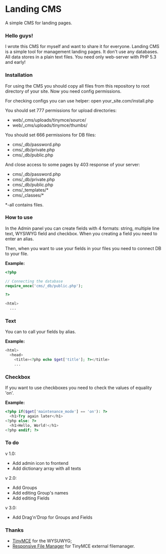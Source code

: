 # Landing CMS
A simple CMS for landing pages.

### Hello guys!
I wrote this CMS for myself and want to share it for everyone.
Landing CMS is a simple tool for management landing pages. It don't use any databases. All data stores in a plain text files. You need only web-server with PHP 5.3 and early!

### Installation
For using the CMS you should copy all files from this repository to root directory of your site. Now you need config permissions.

For checking configs you can use helper: open your_site.com/install.php

You should set 777 permissions for upload directories:
- web/_cms/uploads/tinymce/source/
- web/_cms/uploads/tinymce/thumbs/

You should set 666 permissions for DB files:
- cms/_db/password.php
- cms/_db/private.php
- cms/_db/public.php

And close access to some pages by 403 response of your server:
- cms/_db/password.php
- cms/_db/private.php
- cms/_db/public.php
- cms/_templates/*
- cms/_classes/*

*-all contains files.

### How to use
In the Admin panel you can create fields with 4 formats: string, multiple line text, WYSIWYG field and checkbox. When you creating a field you need to enter an alias.

Then, when you want to use your fields in your files you need to connect DB to your file.

**Example:**
```php
<?php

// Connecting the database
require_once('cms/_db/public.php');

?>

<html>
  ...
```
### Text
You can to call your fields by alias.

**Example:**
```php
<html>
  <head>
    <title><?php echo $get['title']; ?></title>
    ...
```
### Checkbox
If you want to use checkboxes you need to check the values of equality 'on'.

**Example:**
```php
<?php if($get['maintenance_mode'] == 'on'): ?>
  <h1>Try again later</h1>
<?php else: ?>
  <h1>Hello, World!</h1>
<?php endif; ?>
```

### To do
v 1.0:
- Add admin icon to frontend
- Add dictionary array with all texts

v 2.0:
- Add Groups
- Add editing Group's names
- Add editing Fields

v 3.0:
- Add Drag'n'Drop for Groups and Fields



### Thanks
- [TinyMCE](https://github.com/tinymce/tinymce) for the WYSUWYG;
- [Responsive File Manager](http://www.responsivefilemanager.com/) for TinyMCE external filemanager.
